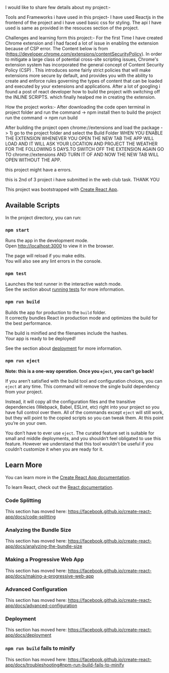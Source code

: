 I would like to share few details about my project:-

Tools and Frameworks i have used in this project-
I have used Reactjs in the frontend of the project and i have used basic css for styling. The api I have used is same as provided in the 
resouces section of the project.


Challenges and learning form this project:-
For the first Time I have created Chrome extension and I had faced a lot of issue in enabling the extension because of CSP error.
The Content below is from (https://developer.chrome.com/extensions/contentSecurityPolicy).
In order to mitigate a large class of potential cross-site scripting issues, Chrome's extension system has incorporated the general concept of Content Security Policy (CSP) . This introduces some fairly strict policies that will make extensions more secure by default, and provides you with the ability to create and enforce rules governing the types of content that can be loaded and executed by your extensions and applications.
After a lot of googling i found a post of react developer how to build the project with switching off the INLINE SCRIPTS.
which finally healped me in creating the extension.


How the project works:-
After downloading the code open terminal in project folder and run the command -> npm install
                                     then to build the project run the command -> npm run build
                                     
After building the project open chrome://extensions and load the package -> 1) go to the project folder and select the Build Folder
WHEN YOU ENABLE THE EXTENSION WHENEVER YOU OPEN THE NEW TAB THE APP WILL LOAD AND IT WILL ASK YOUR LOCATION AND PROJECT THE WEATHER 
FOR THE FOLLOWING 5 DAYS.TO SWITCH OFF THE EXTENSION AGAIN GO TO chrome://extensions  AND TURN IT OF AND NOW THE NEW TAB WILL OPEN 
WITHOUT THE APP.


this project might have a errors.

this is 2nd of 3 project i have submitted in the web club task.
THANK YOU




This project was bootstrapped with [Create React App](https://github.com/facebook/create-react-app).

## Available Scripts

In the project directory, you can run:

### `npm start`

Runs the app in the development mode.<br>
Open [http://localhost:3000](http://localhost:3000) to view it in the browser.

The page will reload if you make edits.<br>
You will also see any lint errors in the console.

### `npm test`

Launches the test runner in the interactive watch mode.<br>
See the section about [running tests](https://facebook.github.io/create-react-app/docs/running-tests) for more information.

### `npm run build`

Builds the app for production to the `build` folder.<br>
It correctly bundles React in production mode and optimizes the build for the best performance.

The build is minified and the filenames include the hashes.<br>
Your app is ready to be deployed!

See the section about [deployment](https://facebook.github.io/create-react-app/docs/deployment) for more information.

### `npm run eject`

**Note: this is a one-way operation. Once you `eject`, you can’t go back!**

If you aren’t satisfied with the build tool and configuration choices, you can `eject` at any time. This command will remove the single build dependency from your project.

Instead, it will copy all the configuration files and the transitive dependencies (Webpack, Babel, ESLint, etc) right into your project so you have full control over them. All of the commands except `eject` will still work, but they will point to the copied scripts so you can tweak them. At this point you’re on your own.

You don’t have to ever use `eject`. The curated feature set is suitable for small and middle deployments, and you shouldn’t feel obligated to use this feature. However we understand that this tool wouldn’t be useful if you couldn’t customize it when you are ready for it.

## Learn More

You can learn more in the [Create React App documentation](https://facebook.github.io/create-react-app/docs/getting-started).

To learn React, check out the [React documentation](https://reactjs.org/).

### Code Splitting

This section has moved here: https://facebook.github.io/create-react-app/docs/code-splitting

### Analyzing the Bundle Size

This section has moved here: https://facebook.github.io/create-react-app/docs/analyzing-the-bundle-size

### Making a Progressive Web App

This section has moved here: https://facebook.github.io/create-react-app/docs/making-a-progressive-web-app

### Advanced Configuration

This section has moved here: https://facebook.github.io/create-react-app/docs/advanced-configuration

### Deployment

This section has moved here: https://facebook.github.io/create-react-app/docs/deployment

### `npm run build` fails to minify

This section has moved here: https://facebook.github.io/create-react-app/docs/troubleshooting#npm-run-build-fails-to-minify
